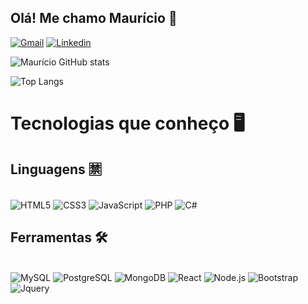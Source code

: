 ## Olá! Me chamo Maurício 🚀

[![Gmail](https://img.shields.io/badge/Gmail-D14836?style=for-the-badge&logo=gmail&logoColor=white)]()
[![Linkedin](https://img.shields.io/badge/LinkedIn-0077B5?style=for-the-badge&logo=linkedin&logoColor=white)]()

![Maurício GitHub stats](https://github-readme-stats.vercel.app/api?username=maugois&show_icons=true&theme=dracula&locale=pt-br)

![Top Langs](https://github-readme-stats.vercel.app/api/top-langs/?username=maugois&size_weight=0.5&count_weight=0.5&theme=dracula&locale=pt-br)

# Tecnologias que conheço 🖥️

## Linguagens 🈲
<div style="display: inline_block;">
    </br>
    <img aling="center" alt="HTML5" src="https://img.shields.io/badge/HTML5-E34F26?style=for-the-badge&logo=html5&logoColor=white">
    <img aling="center" alt="CSS3" src="https://img.shields.io/badge/CSS3-1572B6?style=for-the-badge&logo=css3&logoColor=white">
    <img aling="center" alt="JavaScript" src="https://img.shields.io/badge/JavaScript-F7DF1E?style=for-the-badge&logo=javascript&logoColor=black">
    <img aling="center" alt="PHP" src="https://img.shields.io/badge/PHP-777BB4?style=for-the-badge&logo=php&logoColor=white">
    <img aling="center" alt="C#" src="https://img.shields.io/badge/C%23-239120?style=for-the-badge&logo=c-sharp&logoColor=white">
</div>

## Ferramentas 🛠️
<div style="display: inline_block;">
    </br>
    <img aling="center" alt="MySQL" src="https://img.shields.io/badge/MySQL-00000F?style=for-the-badge&logo=mysql&logoColor=white">
    <img aling="center" alt="PostgreSQL" src="https://img.shields.io/badge/PostgreSQL-316192?style=for-the-badge&logo=postgresql&logoColor=white">
    <img aling="center" alt="MongoDB" src="https://img.shields.io/badge/MongoDB-4EA94B?style=for-the-badge&logo=mongodb&logoColor=white">
    <img aling="center" alt="React" src="https://img.shields.io/badge/React-20232A?style=for-the-badge&logo=react&logoColor=61DAFB">
    <img aling="center" alt="Node.js" src="https://img.shields.io/badge/Node.js-43853D?style=for-the-badge&logo=node.js&logoColor=white">
    <img aling="center" alt="Bootstrap" src="https://img.shields.io/badge/Bootstrap-563D7C?style=for-the-badge&logo=bootstrap&logoColor=white">
    <img aling="center" alt="Jquery" src="https://img.shields.io/badge/jQuery-0769AD?style=for-the-badge&logo=jquery&logoColor=white">
</div>
